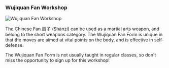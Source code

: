 ### Wujiquan Fan Workshop

![Wujiquan Fan Workshop](/images/2018-fan-workshop.webp)

The Chinese Fan 扇子 (Shànzi) can be used as a martial arts weapon, and belong to the short weapons category. The Wujiquan Fan Form is unique in that the moves are aimed at vital points on the body, and is effective in self-defense. 

The Wujiquan Fan Form is not usually taught in regular classes, so don't miss the opportunity to sign up for this workshop!
